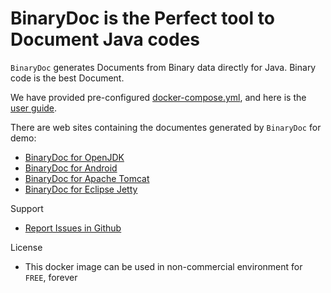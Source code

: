 # BinaryDoc is the Perfect tool to Document Java codes

`BinaryDoc` generates Documents from Binary data directly for Java. Binary code is the best Document.

We have provided pre-configured [docker-compose.yml](https://github.com/fuiny/binarydoc-docker-compose/blob/master/docker-compose.yml "Pre-configured Docker Compose file"), and here is the [user guide](https://github.com/fuiny/binarydoc-docker-compose "User Guide").

There are web sites containing the documentes generated by `BinaryDoc` for demo:
- [BinaryDoc for OpenJDK](https://openjdk.binarydoc.org/)
- [BinaryDoc for Android](https://android.binarydoc.org/)
- [BinaryDoc for Apache Tomcat](https://apache-tomcat.binarydoc.org/)
- [BinaryDoc for Eclipse Jetty](https://eclipse-jetty.binarydoc.org/)

Support
- [Report Issues in Github](https://github.com/fuiny/binarydoc-dockerfile/issues)

License
- This docker image can be used in non-commercial environment for `FREE`, forever
